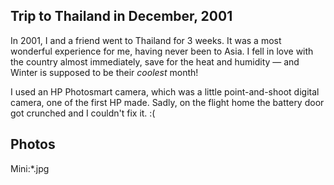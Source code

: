 <div id="wikitext">

Trip to Thailand in December, 2001
----------------------------------

<span id="excerpt"></span> In 2001, I and a friend went to Thailand for
3 weeks. It was a most wonderful experience for me, having never been to
Asia. I fell in love with the country almost immediately, save for the
heat and humidity — and Winter is supposed to be their *coolest* month!
<span id="excerptend"></span>

I used an HP Photosmart camera, which was a little point-and-shoot
digital camera, one of the first HP made. Sadly, on the flight home the
battery door got crunched and I couldn't fix it. :(

<div class="vspace">

</div>

Photos
------

Mini:\*.jpg

<div class="vspace">

</div>

<div style="display: none;">

Summary:In 2001, I took a friend to Thailand, which was really wonderful
Parent:Gallery(.<span
class="wikiword">[HomePage](http://wiki.tamouse.org?n=Gallery.HomePage?action=print)</span>)
<span
class="wikiword">[IncludeMe](http://wiki.tamouse.org?n=Gallery.IncludeMe?action=edit)[?](http://wiki.tamouse.org?n=Gallery.IncludeMe?action=edit)</span>:[Gallery](http://wiki.tamouse.org?n=Gallery.HomePage?action=print)
Categories:[Albums](http://wiki.tamouse.org?n=Category.Albums) Tags:
travel, thailand

</div>

</div>
